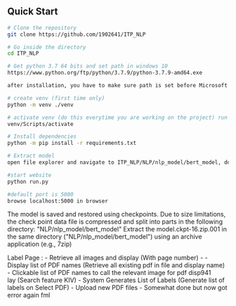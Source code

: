 ## Quick Start

```bash
# Clone the repository
git clone https://github.com/1902641/ITP_NLP

# Go inside the directory
cd ITP_NLP

# Get python 3.7 64 bits and set path in windows 10
https://www.python.org/ftp/python/3.7.9/python-3.7.9-amd64.exe

after installation, you have to make sure path is set before Microsoft store path. (might need more steps if you have multiple python versions like 2.7)

# create venv (first time only) 
python -m venv ./venv

# activate venv (do this everytime you are working on the project) run `deactivate` when done
venv/Scripts/activate

# Install dependencies
python -m pip install -r requirements.txt

# Extract model
open file explorer and navigate to ITP_NLP/NLP/nlp_model/bert_model, double click on model.ckpt-19.zip.001 and then extract.

#start website
python run.py

#default port is 5000
browse localhost:5000 in browser

```


The model is saved and restored using checkpoints. Due to size limitations,
the check point data file is compressed and split into parts in the following directory:
"NLP/nlp_model/bert_model"
Extract the model.ckpt-16.zip.001 in the same directory ("NLP/nlp_model/bert_model") using an archive application (e.g., 7zip)

Label Page : 
    - Retrieve all images and display (With page number)
        -
    - Display list of PDF names (Retrieve all existing pdf in file and display name)
        - Clickable list of PDF names to call the relevant image for pdf disp941\
        lay (Search feature KIV)
    - System Generates List of Labels (Generate list of labels on Select PDF)
    - Upload new PDF files - Somewhat done but now got error again fml

